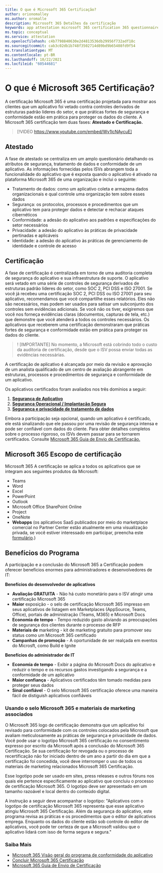 ```yaml
---
title: O que é Microsoft 365 Certificação?
author: orionomalley
ms.author: oromalle
description: Microsoft 365 Detalhes da certificação
keywords: app attestation microsoft 365 certification 365 questionnaire appSource
ms.topic: conceptual
ms.service: attestation
ms.openlocfilehash: c4b7798840630e2d4813536db29956f732adf18c
ms.sourcegitcommit: cab3c02db1b748f3502714d89bd9b65408fd9f54
ms.translationtype: MT
ms.contentlocale: pt-BR
ms.lasthandoff: 10/22/2021
ms.locfileid: "60544681"
---
```

# <a name="what-is-microsoft-365-certification"></a>O que é Microsoft 365 Certificação?

A certificação Microsoft 365 é uma certificação projetada para mostrar aos clientes que um aplicativo foi vetado contra controles derivados de estruturas padrão líderes do setor, e que práticas fortes de segurança e conformidade estão em prática para proteger os dados do cliente. A Microsoft 365 certificação tem duas fases: **Atestado e** **Certificação.**

>[!VIDEO https://www.youtube.com/embed/Wv1lcNAycuE]


## <a name="attestation"></a>Atestado

A fase de atestado se centraliza em um amplo questionário detalhando os atributos de segurança, tratamento de dados e conformidade de um aplicativo. As informações fornecidas pelos ISVs abrangem toda a funcionalidade do aplicativo que é exposta quando o aplicativo é ativado na plataforma Microsoft 365 de uma organização e inclui o seguinte:

- Tratamento de dados: como um aplicativo coleta e armazena dados organizacionais e qual controle uma organização tem sobre esses dados
- Segurança: os protocolos, processos e procedimentos que um aplicativo tem para proteger dados e detectar e rechacar ataques cibernéticos
- Conformidade: a adesão do aplicativo aos padrões e especificações do setor necessários
- Privacidade: a adesão do aplicativo às práticas de privacidade pertinadas e aplicáveis
- Identidade: a adesão do aplicativo às práticas de gerenciamento de identidade e controle de acesso


## <a name="certification"></a>Certificação

A fase de certificação é centralizada em torno de uma auditoria completa de segurança do aplicativo e sua infraestrutura de suporte. O aplicativo será vetado em uma série de controles de segurança derivados de estruturas padrão líderes do setor, como SOC 2, PCI DSS e ISO 27001. Se você já recebeu uma certificação SOC 2, PCI DSS ou ISO 27001 para seu aplicativo, recomendamos que você compartilhe esses relatórios. Eles não são necessários, mas podem ser usados para satisar um subconjunto dos controles sem evidências adicionais. Se você não os tiver, exigiremos que você nos forneça evidências claras (documentos, capturas de tela, etc.) que demonstre que você atenderá a todos os controles necessários. Os aplicativos que receberem uma certificação demonstraram que práticas fortes de segurança e conformidade estão em prática para proteger os dados do cliente. 

> ! [IMPORTANTE] No momento, a Microsoft está cobrindo todo o custo da auditoria de certificação, desde que o ISV possa enviar todas as evidências necessárias.

A certificação de aplicativo é alcançada por meio da revisão e aprovação de um analista qualificado de um centro de avaliação abrangente em estruturas, processos e procedimentos de segurança e conformidade de um aplicativo. 

Os aplicativos certificados foram avaliados nos três domínios a seguir:
1.  [**Segurança de Aplicativo**]( https://docs.microsoft.com/en-us/microsoft-365-app-certification/docs/certification-submission-guide#application-security)
1.  [**Segurança Operacional / Implantação Segura**]( https://docs.microsoft.com/en-us/microsoft-365-app-certification/docs/certification-submission-guide#operational-security)
1.  [**Segurança e privacidade de tratamento de dados**]( https://docs.microsoft.com/en-us/microsoft-365-app-certification/docs/certification-submission-guide#data-handling-security-and-privacy)

Embora a participação seja opcional, quando um aplicativo é certificado, ele está sinalizando que ele passou por uma revisão de segurança intensa e pode ser confiável com dados do cliente. Para obter detalhes completos sobre o processo rigoroso, os ISVs devem passar para se tornarem certificados. Consulte [Microsoft 365 Guia de Envio de Certificação.](https://docs.microsoft.com/microsoft-365-app-certification/docs/certification-submission-guide)

## <a name="microsoft-365-certification-scope"></a>Microsoft 365 Escopo de certificação

Microsoft 365 A certificação se aplica a todos os aplicativos que se integram aos seguintes produtos da Microsoft:
- Teams
- Word
- Excel
- PowerPoint
- Outlook
- Microsoft Office SharePoint Online
- Project
- OneNote
- **Webapps** (os aplicativos SaaS publicados por meio do marketplace comercial no Partner Center estão atualmente em uma visualização privada, se você estiver interessado em participar, preencha este [formulário](https://customervoice.microsoft.com/Pages/ResponsePage.aspx?id=v4j5cvGGr0GRqy180BHbR4cf3qxCU_RNtqjCSalFdSFUNDMzTVJKR0wzTEJRSFJVSk9OQUlOV0RJSyQlQCN0PWcu).)

## <a name="program-benefits"></a>Benefícios do Programa
A participação e a conclusão do Microsoft 365 a Certificação podem oferecer benefícios enormes para administradores e desenvolvedores de IT:

**Benefícios do desenvolvedor de aplicativos**
-   **Avaliação GRATUITA** - Não há custo monetário para o ISV atingir uma certificação Microsoft 365
-   **Maior** exposição - o selo de certificação Microsoft 365 impresso em seus aplicativos de listagem em Marketplaces (AppSource, Teams, Office), portais de administração (Teams, M365) e Microsoft Docs
-   **Economia de tempo** - Tempo reduzido gasto aliviando as preocupações de segurança dos clientes durante o processo de RFP 
- **Materiais de** marketing - kit de marketing gratuito para promover seu status como um Microsoft 365 certificado
- **Campanhas de promoção** - A oportunidade de ser realçada em eventos do Microsft, como Build e Ignite

**Benefícios do administrador de IT**
- **Economia de tempo** - Exibir a página do Microsoft Docs do aplicativo e reduzir o tempo e os recursos gastos investigando a segurança e a conformidade de um aplicativo 
-   **Maior confiança** - Aplicativos certificados têm tomado medidas para proteger seus dados 
-   **Sinal confiável** - O selo Microsoft 365 certificação oferece uma maneira fácil de distiguish aplicativos confiáveis


### <a name="using-the-microsoft-365-badge-and-associated-marketing-materials"></a>Usando o selo Microsoft 365 e materiais de marketing associados
O Microsoft 365 logo de certificação demonstra que um aplicativo foi revisado para conformidade com os controles colocados pela Microsoft que avaliam meticulosamente as práticas de segurança e privacidade de dados. Você pode usar o logotipo Microsoft 365 certificação no consentimento expresso por escrito da Microsoft após a conclusão do Microsoft 365 Certificação. Se sua certificação for revogada ou o processo de recertificação não for iniciado dentro de um ano a partir do dia em que a certificação foi concedida, você deve interromper o uso de todos os materiais de marketing relacionados Microsoft 365 Certificação. 

Esse logotipo pode ser usado em sites, press releases e outros fóruns nos quais ele pertence especificamente ao aplicativo que concluiu o processo de certificação Microsoft 365. O logotipo deve ser apresentado em um tamanho razoável e local dentro do conteúdo digital. 

A instrução a seguir deve acompanhar o logotipo: "Aplicativos com o logotipo de certificação Microsoft 365 representa que esse aplicativo atingiu Microsoft 365 Certificação. Além da segurança do aplicativo, este programa revisa as práticas e os procedimentos que o editor de aplicativos emprega. Enquanto os dados do cliente estão sob controle do editor de aplicativos, você pode ter certeza de que a Microsoft validou que o aplicativo lidará com isso de forma segura e segura."


### <a name="learn-more"></a>Saiba Mais
* [Microsoft 365 Visão geral do programa de conformidade do aplicativo](~/overview.md)  
* [Concluir Microsoft 365 Certificação](~/docs/certification.md)  
* [Microsoft 365 Guia de Envio de Certificação](~/docs/certification-submission-guide.md)

